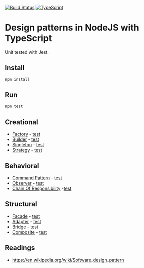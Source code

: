 [![Build Status](https://travis-ci.org/Innovic-io/design-patterns-nodejs-with-typescript.svg?branch=master)](https://travis-ci.org/Innovic-io/design-patterns-nodejs-with-typescript)
[![TypeScript](https://badges.frapsoft.com/typescript/love/typescript.png?v=101)](https://github.com/ellerbrock/typescript-badges/)

# Design patterns in NodeJS with TypeScript

Unit tested with Jest.

## Install

```bash
npm install
```

## Run

```bash
npm test
```

## Creational

- [Factory](src/creational/factory.ts) - [test](src/creational/factory.spec.ts)
- [Builder](src/creational/builder.ts) - [test](src/creational/builder.spec.ts)
- [Singleton](src/creational/singleton.ts) - [test](src/creational/singleton.spec.ts)
- [Strategy](src/behavioral/strategy/strategy.ts) - [test](src/behavioral/strategy/strategy.spec.ts)

## Behavioral

- [Command Pattern](src/behavioral/command.ts) - [test](src/behavioral/command.spec.ts)
- [Observer](src/behavioral/observer.ts) - [test](src/behavioral/observer.spec.ts) 
- [Chain Of Responsibility](src/behavioral/chain_of_responsibility.ts) -[test](src/behavioral/chain_of_responsibility.spec.ts)

## Structural

- [Facade](src/structural/facade/facade.ts) - [test](src/structural/facade/facade.spec.ts)
- [Adapter](src/structural/adapter/adapter.ts) - [test](src/structural/adapter/adapter.spec.ts)
- [Bridge](src/structural/bridge/bridge.ts) - [test](src/structural/bridge/bridge.spec.ts)
- [Composite](src/structural/composite/composite.ts) - [test](src/structural/composite/composite.spec.ts)

## Readings

- https://en.wikipedia.org/wiki/Software_design_pattern
